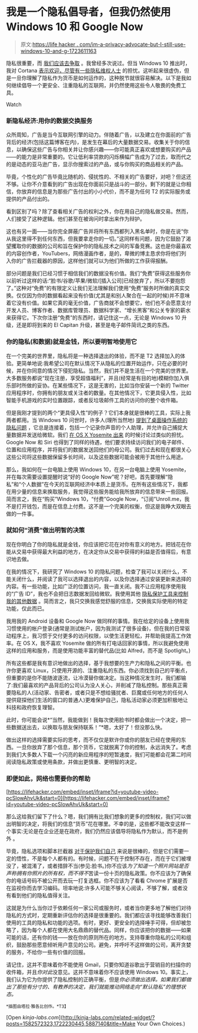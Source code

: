 # 我是一个隐私倡导者，但我仍然使用 Windows 10 和 Google Now

> 原文:[https://life hacker . com/im-a-privacy-advocate-but-I-still-use-windows-10-and-g-1723611163](https://lifehacker.com/im-a-privacy-advocate-but-i-still-use-windows-10-and-g-1723611163)

隐私很重要，而 [我们应该去争取](https://lifehacker.com/why-you-should-care-about-and-defend-your-privacy-5904966) 。我曾经多次说过。但当 Windows 10 推出时，我对 Cortana [表示欢迎，尽管有一些隐私维权人士](https://lifehacker.com/what-windows-10s-privacy-nightmare-settings-actually-1722267229) 的担忧。这听起来很虚伪，但是一旦你理解了隐私作为货币是如何运作的，这种脱节就很容易解决。以下是我如何继续倡导一个更安全、注重隐私的互联网，并仍然使用这些令人敬畏的免费工具。

Watch

### 新隐私经济:用你的数据交换服务

众所周知，广告是当今互联网引擎的动力。伴随着广告，以及建立在你面前的广告背后的经济(包括这篇博客在内)，是发生在幕后的大量数据交易。收集关于你的信息，以确保这些广告与你相关并让你感兴趣——你可能真正喜欢或想要购买的产品——的能力是非常重要的。它让低利率贷款的闪烁横幅广告成为了过去，取而代之的是动态的亚马逊广告，显示你搜索过的产品，或与你购买的商品相关的产品。

毕竟，个性化的广告毕竟比随机的、侵扰性的、不相关的广告要好，对吧？但这还不够。让你不介意看到的广告出现在你面前只是战斗的一部分。剩下的就是让你相信，你放弃的信息是为那些广告付出的小小代价，而不是为任何 T2 的实际服务或提供的产品付出的。

看到区别了吗？除了查看相关广告的权利之外，你在用自己的隐私做交易。然而，人们接受了这种逻辑。他们甚至在被询问时拿出来作为辩护。

这也有另一面——当你完全屏蔽广告并将所有东西都列入黑名单时，你是在说“你从我这里得不到任何东西，但我要拿走你的一切。”这同样有问题，因为它鼓励了渴望攫取你的数据的公司和旨在保护你的隐私技术之间的军备竞赛。这也是你最喜欢的内容创作者，YouTubers，网络漫画作者，是的，卑微的博主恳求你将他们列入你的广告拦截器的原因，这样他们就可以为他们所做的工作获得报酬。

部分问题是我们已经习惯于相信我们的数据没有价值。我们“免费”获得这些服务你以前听过这样的话:“脸书/谷歌/苹果/微软/[插入公司]已经放弃了，所以不要抱怨了。”这种对“免费”的有限定义让我们无法理解我们使用“免费”服务时所做的真实交换。仅仅因为你的数据看起来没有价值(尤其是和别人聚合在一起的时候)并不意味着它没有价值。如果它真的毫无价值，广告商就不会想要它，他们也不会愿意支付开发人员、博客作者、数据库管理员、数据科学家、“增长黑客”和公关专家的薪水来获得它。下次你注册“免费”的东西时，请记住这一点，无论是 Windows 10 升级，还是即将到来的 El Capitan 升级，甚至是电子邮件简讯之类的东西。

### 你的隐私(和数据)就是金钱，所以要明智地使用它

在一个完美的世界里，隐私将是一种选择退出的体验，而不是 T2 选择加入的体验。更简单地说:我希望公司在默认情况下从隐私的位置开始运作，只在必要的时候，并在你同意的情况下侵犯隐私。当然，我们并不是生活在一个完美的世界里。大多数服务都说“现在注册，享受超值福利”，并且(经常是有目的地)模糊你加入俱乐部时所做的妥协。在某些情况下，这是无害的，比如当你安装一个新的 Twitter 应用程序时，你拥有的朋友或关注者的数量。在其他情况下，它更具侵入性，比如智能手机游戏的实时位置跟踪，或者反垃圾邮件工具的访问你的整个收件箱。

但是我刚才提到的两个“更具侵入性”的例子？它们本身就是很棒的工具，实际上我两者都用。当 Windows 10 问世时，许多人(理所当然地) [提到了桌面操作系统的隐私问题](https://lifehacker.com/what-windows-10s-privacy-nightmare-settings-actually-1722267229) ，它总是连接着，包括一个记录你声音的个人助理，并允许自己捕捉大量数据并发送给微软。我们 [在 OS X Yosemite 出来](https://lifehacker.com/lets-talk-about-apples-privacy-issues-1655944758) 的时候讨论过类似的担忧。Google Now 和 Siri 也得到了同样的待遇，他们要求持续访问我们的电子邮件、位置和应用程序，并将我们的数据发送回他们的母公司。我们过去和现在都很关心这些公司将这些数据保留多长时间，以及这些数据可能会被用于其他什么用途。

那么，我如何在一台电脑上使用 Windows 10，在另一台电脑上使用 Yosemite，并在每次需要设置提醒时说“好的 Google Now”呢？好吧，首先要理解“隐私”和“个人数据”在今天的互联网经济中本质上是货币。在所有这些情况下，我都在用少量的信息来换取服务，我觉得这些服务能给我所放弃的信息带来一些回报。简而言之，我在“购买”Windows 10，“付费”Google Now，“订阅”Unroll.me，我不是打开钱包，而是在信息上付费。这不是一个完美的权衡，但这是我睁大双眼去做的一件事。

### 就如何“消费”做出明智的决策

现在你明白了你的隐私就是金钱，你应该把它花在对你有意义的地方。把钱花在你能从交易中获得最大利益的地方，在决定你从交易中获得的利益是否值得后，有意识地去做。

在我的情况下，我研究了 Windows 10 的隐私问题，检查了我可以关闭什么，不能关闭什么，并阅读了我可以选择退出的内容，以及你选择通过安装更新来选择的内容。有一些功能，比如广泛的位置访问，我一直关闭。我不让应用程序使用我的“广告 ID”，我也不会把日志数据发回给微软。我使用其他 [隐私保护工具来控制我的其他数据](https://lifehacker.com/how-to-configure-windows-10-to-protect-your-privacy-1716204024) 。简而言之，我只交换我感觉舒服的信息，交换我实际使用的特定功能，仅此而已。

我用我的 Android 设备和 Google Now 做同样的事情。我在给定的设备上使用我习惯使用的帐户登录(通常是测试帐户，因为我测试了很多设备)，但在我的日常驱动程序上，我习惯于交付更多的访问权限，以使生活更轻松，并帮助我提高工作效率。在 OS X，我不喜欢 Yosemite 做的所有打电话回家的事情，所以我避免使用这样的应用和服务，而是使用功能丰富的替代品(比如 Alfred，而不是 Spotlight。)

所有这些都是我有意识地做出的选择，基于我想要的生产力和隐私之间的平衡。也许你更喜欢 Linux，只使用开源的、注重隐私的东西。你必须找到自己的平衡点，但重要的是你不能随波逐流，让冷漠替你做决定。当这种情况发生时，我们都输了:我们最喜欢的产品背后的公司认为没人关心，并削减了隐私控制。那些真正需要隐私的人(活动家、告密者，或者只是不想给骚扰者、巨魔或任何地方的任何人提供窥探他们生活的窗口的普通人)更难保护自己，隐私活动家必须更加积极地让科技和政府恢复理智。

此时，你可能会说*“当然，我能做到！我每次使用脸书时都会做出一个决定，把一些数据送出去，以换取与朋友保持联系！”*嗯，太好了！但没那么快。

做出这样的选择需要实际的思考，而不仅仅是默许你或你的朋友已经在使用的东西。一旦你放弃了那个信息，那个货币，它就脱离了你的控制，永远消失了。考虑到我们大多数人下载一个闪亮的新应用程序的短暂速度，我们可能都会花第二时间阅读隐私政策或使用条款，并做出更慎重、更明智的决定。

### 即便如此，网络也需要你的帮助

 [https://lifehacker.com/embed/inset/iframe?id=youtube-video-pcSlowAhvUk&start=0](https://lifehacker.com/embed/inset/iframe?id=youtube-video-pcSlowAhvUk&start=0) 

那么这给我们留下了什么？嗯，我们拥有比我们想象的更多的控制权，我们可以做出明智的决定，将我们的信息“货币”花在哪里。不幸的是，这些都不能改变这样一个事实:无论是在企业还是在政府，我们仍然应该倡导将隐私作为默认，而不是例外 。

毕竟，隐私选项和脚本拦截器 [对于保护我们自己](https://lifehacker.com/the-best-browser-extensions-that-protect-your-privacy-479408034) 来说是很棒的，但是它们需要一定的悟性，不是每个人都有的。有时候，问题不在于控制不存在，而在于它们被埋没了，被混淆了，或者措辞不当(参见:脸书。)你不应该*为了知道一个照片网站是否声称拥有你照片的所有权，而不得不*苦读一份十页的隐私政策。你不应该为了确保你的电话号码不被公开而去玩一打复选框。你不应该为了看看 Chrome 扩展是否在监视你而去学习编码。坦率地说:许多人可能不够关心阅读，不够了解，或者没有看到他们的隐私值得关注。

这就是为什么当你过于依赖任何一家公司或服务时，或者当你更多地了解他们对待隐私的方式时，定期重新评估你的选择是很重要的。我们都应该寻找能够改善我们使用的工具的隐私和功能的选项。有时，更好、更安全的选择唾手可得，但却被忽略了，因为每个人都在使用大名鼎鼎的替代品。同样，你应该把你的数据——如果可能的话，还有你的钱——放在你的原则所在的地方。支持尊重你隐私的公司和组织，鼓励那些愿意倾听用户意见的公司。避免，并呼吁不这样做的公司，离开贪婪的服务，不给你一些有价值的回报。

请记住，这并不意味着你不能使用 Gmail，只要你知道谷歌出于营销目的扫描你的收件箱，并且*你对此*没意见。这并不意味着你不应该使用 Windows 10。事实上，我们认为它为你提供了隐私控制的正确平衡，但是*你必须做出选择。如果我们都做出了那些有分寸的、有教养的决定，我们就能推动网络走向“默认隐私”的理想状态。*

<small>*插图由塔拉·雅各比创作。*T3】</small>

[Open *kinja-labs.com*](http://kinja-labs.com/related-widget/?posts=1582572323,1722230445,5887140&title=Make Your Own Choices.)